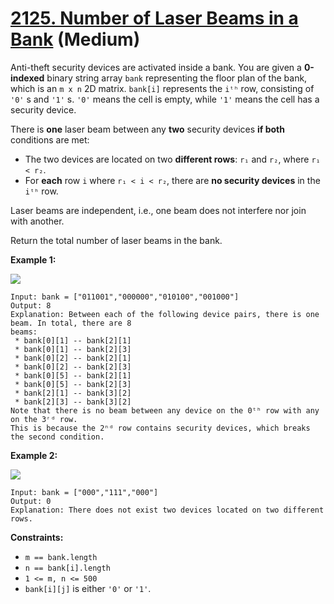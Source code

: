 # [2125. Number of Laser Beams in a Bank][link] (Medium)

[link]: https://leetcode.com/problems/number-of-laser-beams-in-a-bank/

Anti-theft security devices are activated inside a bank. You are given a **0-indexed** binary string
array `bank` representing the floor plan of the bank, which is an `m x n` 2D matrix. `bank[i]`
represents the `iᵗʰ` row, consisting of `'0'` s and `'1'` s. `'0'` means the cell is empty, while
`'1'` means the cell has a security device.

There is **one** laser beam between any **two** security devices **if both** conditions are met:

- The two devices are located on two **different rows**: `r₁` and `r₂`, where `r₁ < r₂`.
- For **each** row `i` where `r₁ < i < r₂`, there are **no security devices** in the `iᵗʰ` row.

Laser beams are independent, i.e., one beam does not interfere nor join with another.

Return the total number of laser beams in the bank.

**Example 1:**

![](https://assets.leetcode.com/uploads/2021/12/24/laser1.jpg)

```
Input: bank = ["011001","000000","010100","001000"]
Output: 8
Explanation: Between each of the following device pairs, there is one beam. In total, there are 8
beams:
 * bank[0][1] -- bank[2][1]
 * bank[0][1] -- bank[2][3]
 * bank[0][2] -- bank[2][1]
 * bank[0][2] -- bank[2][3]
 * bank[0][5] -- bank[2][1]
 * bank[0][5] -- bank[2][3]
 * bank[2][1] -- bank[3][2]
 * bank[2][3] -- bank[3][2]
Note that there is no beam between any device on the 0ᵗʰ row with any on the 3ʳᵈ row.
This is because the 2ⁿᵈ row contains security devices, which breaks the second condition.
```

**Example 2:**

![](https://assets.leetcode.com/uploads/2021/12/24/laser2.jpg)

```
Input: bank = ["000","111","000"]
Output: 0
Explanation: There does not exist two devices located on two different rows.
```

**Constraints:**

- `m == bank.length`
- `n == bank[i].length`
- `1 <= m, n <= 500`
- `bank[i][j]` is either `'0'` or `'1'`.
